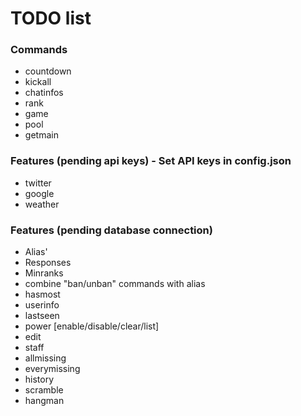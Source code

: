 # TODO list
### Commands
* countdown
* kickall
* chatinfos
* rank
* game
* pool
* getmain

### Features (pending api keys) - Set API keys in config.json
* twitter
* google
* weather

### Features (pending database connection)
* Alias'
* Responses
* Minranks
* combine "ban/unban" commands with alias
* hasmost
* userinfo
* lastseen
* power [enable/disable/clear/list]
* edit
* staff
* allmissing
* everymissing
* history
* scramble
* hangman